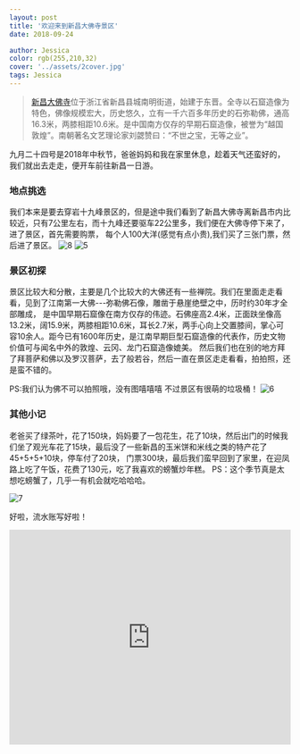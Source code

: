 ```yaml
---
layout: post
title: '欢迎来到新昌大佛寺景区'
date: 2018-09-24

author: Jessica
color: rgb(255,210,32)
cover: '../assets/2cover.jpg'
tags: Jessica
---
```


> [新昌大佛寺](https://baike.baidu.com/item/大佛寺/7507807?fromtitle=新昌大佛寺&fromid=5959581&fr=aladdin)位于浙江省新昌县城南明街道，始建于东晋。全寺以石窟造像为特色，佛像规模宏大，历史悠久，立有一千六百多年历史的石弥勒佛，通高16.3米，两膝相距10.6米。是中国南方仅存的早期石窟造像，被誉为“越国敦煌”。南朝著名文艺理论家刘勰赞曰：“不世之宝，无等之业”。

九月二十四号是2018年中秋节，爸爸妈妈和我在家里休息，趁着天气还蛮好的，我们就出去走走，便开车前往新昌一日游。

### 地点挑选

我们本来是要去穿岩十九峰景区的，但是途中我们看到了新昌大佛寺离新昌市内比较近，只有7公里左右，而十九峰还要驱车22公里多，我们便在大佛寺停下来了，进了景区，首先需要购票，
每个人100大洋(感觉有点小贵),我们买了三张门票，然后进了景区。
![8]({{site.baseurl}}/assets/8.jpg)
![5]({{site.baseurl}}/assets/5.jpg)


### 景区初探

景区比较大和分散，主要是几个比较大的大佛还有一些禅院。我们在里面走走看看，见到了江南第一大佛---弥勒佛石像，雕凿于悬崖绝壁之中，历时约30年才全部雕成，
是中国早期石窟像在南方仅存的伟迹。石佛座高2.4米，正面趺坐像高13.2米，阔15.9米，两膝相距10.6米，耳长2.7米，两手心向上交置膝间，掌心可容10余人。距今已有1600年历史，是江南早期巨型石窟造像的代表作，历史文物价值可与闻名中外的敦煌、云冈、龙门石窟造像媲美。
然后我们也在别的地方拜了拜菩萨和佛以及罗汉菩萨，去了般若谷，然后一直在景区走走看看，拍拍照，还是蛮不错的。

PS:我们认为佛不可以拍照哦，没有图嘻嘻嘻
不过景区有很萌的垃圾桶！
![6]({{site.baseurl}}/assets/6.jpg)

### 其他小记

老爸买了绿茶叶，花了150块，妈妈要了一包花生，花了10块，然后出门的时候我们坐了观光车花了15块，最后没了一些新昌的玉米饼和米线之类的特产花了45+5+5+10块，停车付了20块，
门票300块，最后我们蛮早回到了家里，在迎凤路上吃了午饭，花费了130元，吃了我喜欢的螃蟹炒年糕。
PS：这个季节真是太想吃螃蟹了，几乎一有机会就吃哈哈哈。

![7]({{site.baseurl}}/assets/7.jpg)

好啦，流水账写好啦！





<iframe type="text/html" width="100%" height="385" src="http://www.youtube.com/embed/gfmjMWjn-Xg" frameborder="0"></iframe>
